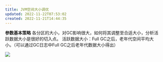 ```yaml
---
title: JVM空间大小调优
updated: 2022-11-22T07:53:02
created: 2022-11-21T14:44:35
---
```


**参数基本策略**
各分区的大小，对GC影响很大，如何将其调整至合适大小，分析活跃数据大小是很好的切入点。
活跃数据大小：Full GC之后，老年代空间平均大小。（可以通过GC日志中Full GC之后老年代数据大小得出）

![](C:\Users\82609\AppData\Local\Temp\Java\pandoc/media/image1.png)
